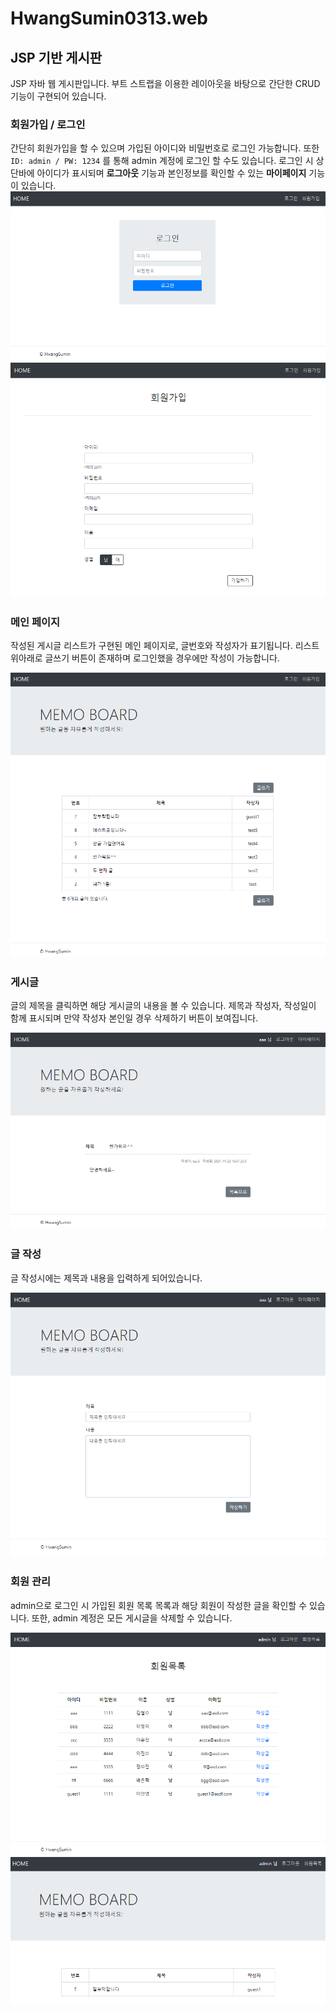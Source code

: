 # HwangSumin0313.web

## JSP 기반 게시판

JSP 자바 웹 게시판입니다.
부트 스트랩을 이용한 레이아웃을 바탕으로 간단한 CRUD 기능이 구현되어 있습니다.


### 회원가입 / 로그인

간단히 회원가입을 할 수 있으며 가입된 아이디와 비밀번호로 로그인 가능합니다. 또한 `ID: admin / PW: 1234` 를 통해 admin 계정에 로그인 할 수도 있습니다.
로그인 시 상단바에 아이디가 표시되며 **로그아웃** 기능과 본인정보를 확인할 수 있는 **마이페이지** 기능이 있습니다.
![login](/Images/login.png)
![login](/Images/join.png)


### 메인 페이지

작성된 게시글 리스트가 구현된 메인 페이지로, 글번호와 작성자가 표기됩니다. 리스트 위아래로 글쓰기 버튼이 존재하며 로그인했을 경우에만 작성이 가능합니다.

![main](/Images/main.PNG)


### 게시글 

글의 제목을 클릭하면 해당 게시글의 내용을 볼 수 있습니다. 제목과 작성자, 작성일이 함께 표시되며 만약 작성자 본인일 경우 삭제하기 버튼이 보여집니다.

![content](/Images/content.png)


### 글 작성 

글 작성시에는 제목과 내용을 입력하게 되어있습니다. 

![write](/Images/write.png)


### 회원 관리 

admin으로 로그인 시 가입된 회원 목록 목록과 해당 회원이 작성한 글을 확인할 수 있습니다. 또한, admin 계정은 모든 게시글을 삭제할 수 있습니다.

![memberList](/Images/memberList.png)
![memberContentList](/Images/memberContentList.png)



